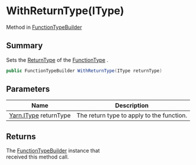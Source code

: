 # WithReturnType(IType)

Method in [FunctionTypeBuilder](yarn.compiler.functiontypebuilder.md)

## Summary

Sets the [ReturnType](yarn.functiontype.returntype.md) of the [FunctionType](yarn.compiler.functiontypebuilder.functiontype.md) .

```csharp
public FunctionTypeBuilder WithReturnType(IType returnType)
```

## Parameters

| Name                                   | Description                               |
| -------------------------------------- | ----------------------------------------- |
| [Yarn.IType](yarn.itype.md) returnType | The return type to apply to the function. |

## Returns

The [FunctionTypeBuilder](yarn.compiler.functiontypebuilder.md) instance that\
received this method call.
